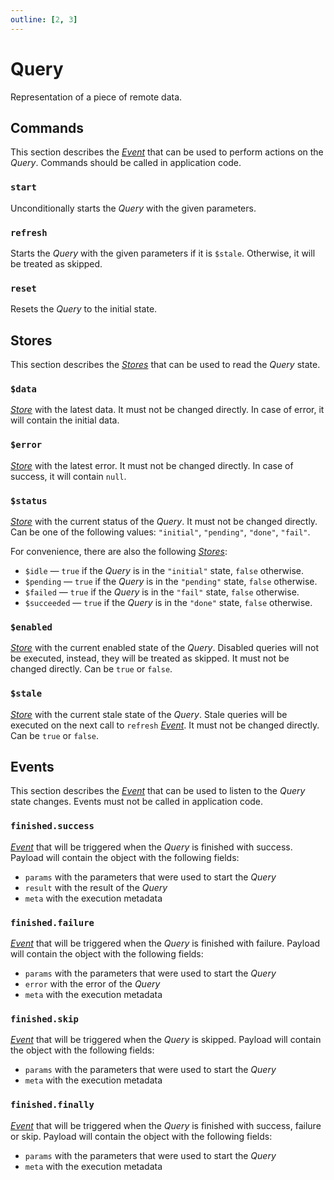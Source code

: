 ```yaml
---
outline: [2, 3]
---
```


# Query

Representation of a piece of remote data.

## Commands

This section describes the [_Event_](https://effector.dev/docs/api/effector/event) that can be used to perform actions on the _Query_. Commands should be called in application code.

### `start`

Unconditionally starts the _Query_ with the given parameters.

### `refresh` <Badge type="tip" text="since v0.8.0" />

Starts the _Query_ with the given parameters if it is `$stale`. Otherwise, it will be treated as skipped.

### `reset` <Badge type="tip" text="since v0.2.0" />

Resets the _Query_ to the initial state.

## Stores

This section describes the [_Stores_](https://effector.dev/docs/api/effector/store) that can be used to read the _Query_ state.

### `$data`

[_Store_](https://effector.dev/docs/api/effector/store) with the latest data. It must not be changed directly. In case of error, it will contain the initial data.

### `$error`

[_Store_](https://effector.dev/docs/api/effector/store) with the latest error. It must not be changed directly. In case of success, it will contain `null`.

### `$status`

[_Store_](https://effector.dev/docs/api/effector/store) with the current status of the _Query_. It must not be changed directly. Can be one of the following values: `"initial"`, `"pending"`, `"done"`, `"fail"`.

For convenience, there are also the following [_Stores_](https://effector.dev/docs/api/effector/store):

- `$idle` <Badge type="tip" text="since v0.8.0" /> — `true` if the _Query_ is in the `"initial"` state, `false` otherwise.
- `$pending` — `true` if the _Query_ is in the `"pending"` state, `false` otherwise.
- `$failed` <Badge type="tip" text="since v0.2.0" /> — `true` if the _Query_ is in the `"fail"` state, `false` otherwise.
- `$succeeded` <Badge type="tip" text="since v0.2.0" /> — `true` if the _Query_ is in the `"done"` state, `false` otherwise.

### `$enabled`

[_Store_](https://effector.dev/docs/api/effector/store) with the current enabled state of the _Query_. Disabled queries will not be executed, instead, they will be treated as skipped. It must not be changed directly. Can be `true` or `false`.

### `$stale`

[_Store_](https://effector.dev/docs/api/effector/store) with the current stale state of the _Query_. Stale queries will be executed on the next call to `refresh` [_Event_](https://effector.dev/docs/api/effector/event). It must not be changed directly. Can be `true` or `false`.

## Events

This section describes the [_Event_](https://effector.dev/docs/api/effector/event) that can be used to listen to the _Query_ state changes. Events must not be called in application code.

### `finished.success`

[_Event_](https://effector.dev/docs/api/effector/event) that will be triggered when the _Query_ is finished with success. Payload will contain the object with the following fields:

- `params` with the parameters that were used to start the _Query_
- `result` with the result of the _Query_
- `meta` with the execution metadata

### `finished.failure`

[_Event_](https://effector.dev/docs/api/effector/event) that will be triggered when the _Query_ is finished with failure. Payload will contain the object with the following fields:

- `params` with the parameters that were used to start the _Query_
- `error` with the error of the _Query_
- `meta` with the execution metadata

### `finished.skip`

[_Event_](https://effector.dev/docs/api/effector/event) that will be triggered when the _Query_ is skipped. Payload will contain the object with the following fields:

- `params` with the parameters that were used to start the _Query_
- `meta` with the execution metadata

### `finished.finally`

[_Event_](https://effector.dev/docs/api/effector/event) that will be triggered when the _Query_ is finished with success, failure or skip. Payload will contain the object with the following fields:

- `params` with the parameters that were used to start the _Query_
- `meta` with the execution metadata
